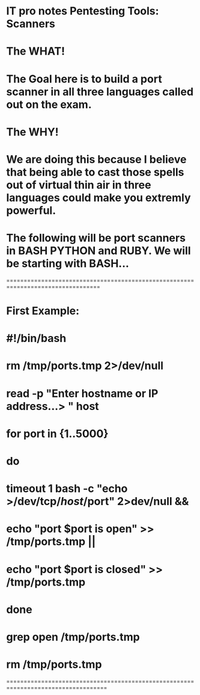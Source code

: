 

# IT pro notes Pentesting Tools: Scanners

# The WHAT!    

 # The Goal here is to build a port scanner in all three languages called out on the exam. 

# The WHY!

 # We are doing this because I believe that being able to cast those spells out of virtual thin air in three languages could make you extremly powerful.


# The following will be port scanners in BASH PYTHON and RUBY. We will be starting with BASH...

=================================================================================

# First Example:

 #	#!/bin/bash
 #
 #	rm /tmp/ports.tmp 2>/dev/null
 #
 #	read -p "Enter hostname or IP address...> " host
 #	
 #	for port in {1..5000}
 #	do 
 #	timeout 1 bash -c "echo >/dev/tcp/$host/$port" 2>dev/null &&
 #		echo "port $port is open" >> /tmp/ports.tmp ||
 #		echo "port $port is closed" >> /tmp/ports.tmp
 #	done
 #	
 #	grep open /tmp/ports.tmp
 #	rm /tmp/ports.tmp





===================================================================================




























 
